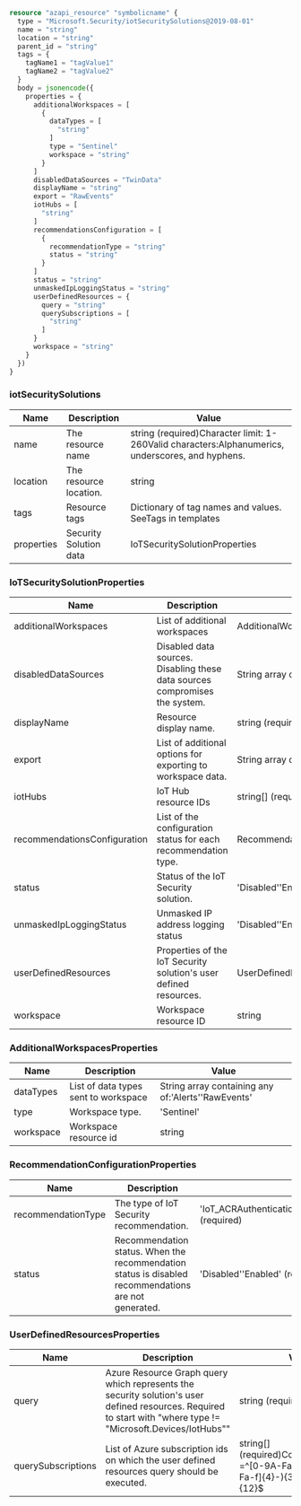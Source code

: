 ```terraform
resource "azapi_resource" "symbolicname" {
  type = "Microsoft.Security/iotSecuritySolutions@2019-08-01"
  name = "string"
  location = "string"
  parent_id = "string"
  tags = {
    tagName1 = "tagValue1"
    tagName2 = "tagValue2"
  }
  body = jsonencode({
    properties = {
      additionalWorkspaces = [
        {
          dataTypes = [
            "string"
          ]
          type = "Sentinel"
          workspace = "string"
        }
      ]
      disabledDataSources = "TwinData"
      displayName = "string"
      export = "RawEvents"
      iotHubs = [
        "string"
      ]
      recommendationsConfiguration = [
        {
          recommendationType = "string"
          status = "string"
        }
      ]
      status = "string"
      unmaskedIpLoggingStatus = "string"
      userDefinedResources = {
        query = "string"
        querySubscriptions = [
          "string"
        ]
      }
      workspace = "string"
    }
  })
}

```

### iotSecuritySolutions

| Name | Description | Value |
|-|-|-|
| name | The resource name | string (required)Character limit: 1-260Valid characters:Alphanumerics, underscores, and hyphens. |
| location | The resource location. | string |
| tags | Resource tags | Dictionary of tag names and values. SeeTags in templates |
| properties | Security Solution data | IoTSecuritySolutionProperties |


### IoTSecuritySolutionProperties

| Name | Description | Value |
|-|-|-|
| additionalWorkspaces | List of additional workspaces | AdditionalWorkspacesProperties[] |
| disabledDataSources | Disabled data sources. Disabling these data sources compromises the system. | String array containing any of:'TwinData' |
| displayName | Resource display name. | string (required) |
| export | List of additional options for exporting to workspace data. | String array containing any of:'RawEvents' |
| iotHubs | IoT Hub resource IDs | string[] (required) |
| recommendationsConfiguration | List of the configuration status for each recommendation type. | RecommendationConfigurationProperties[] |
| status | Status of the IoT Security solution. | 'Disabled''Enabled' |
| unmaskedIpLoggingStatus | Unmasked IP address logging status | 'Disabled''Enabled' |
| userDefinedResources | Properties of the IoT Security solution's user defined resources. | UserDefinedResourcesProperties |
| workspace | Workspace resource ID | string |


### AdditionalWorkspacesProperties

| Name | Description | Value |
|-|-|-|
| dataTypes | List of data types sent to workspace | String array containing any of:'Alerts''RawEvents' |
| type | Workspace type. | 'Sentinel' |
| workspace | Workspace resource id | string |


### RecommendationConfigurationProperties

| Name | Description | Value |
|-|-|-|
| recommendationType | The type of IoT Security recommendation. | 'IoT_ACRAuthentication''IoT_AgentSendsUnutilizedMessages''IoT_Baseline''IoT_EdgeHubMemOptimize''IoT_EdgeLoggingOptions''IoT_IPFilter_DenyAll''IoT_IPFilter_PermissiveRule''IoT_InconsistentModuleSettings''IoT_InstallAgent''IoT_OpenPorts''IoT_PermissiveFirewallPolicy''IoT_PermissiveInputFirewallRules''IoT_PermissiveOutputFirewallRules''IoT_PrivilegedDockerOptions''IoT_SharedCredentials''IoT_VulnerableTLSCipherSuite' (required) |
| status | Recommendation status. When the recommendation status is disabled recommendations are not generated. | 'Disabled''Enabled' (required) |


### UserDefinedResourcesProperties

| Name | Description | Value |
|-|-|-|
| query | Azure Resource Graph query which represents the security solution's user defined resources. Required to start with "where type != "Microsoft.Devices/IotHubs"" | string (required) |
| querySubscriptions | List of Azure subscription ids on which the user defined resources query should be executed. | string[] (required)Constraints:Pattern =^[0-9A-Fa-f]{8}-([0-9A-Fa-f]{4}-){3}[0-9A-Fa-f]{12}$ |


